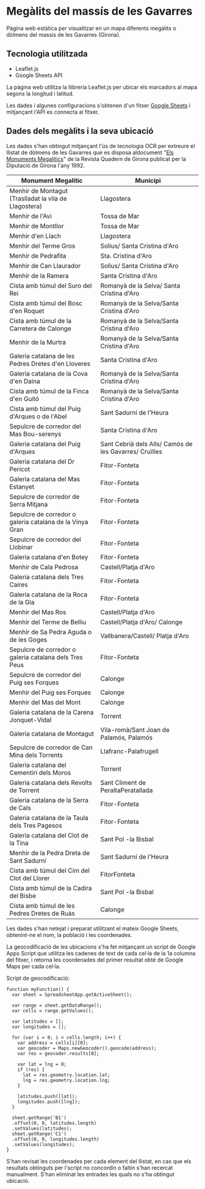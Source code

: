 # Megàlits del massís de les Gavarres
Pàgina web estàtica per visualitzar en un mapa diferents megàlits o dòlmens del massís de les Gavarres (Girona).


## Tecnologia utilitzada
- Leaflet.js
- Google Sheets API

La pàgina web utilitza la llibreria Leaflet.js per ubicar els marcadors al mapa segons la longitud i latitud. 

Les dades i algunes configuracions s'obtenen d'un fitxer [Google Sheets](https://docs.google.com/spreadsheets/d/1Rrh6RR9WYCzp7R3_ZSvWOFK1mARYhLokK6t8zVz8MEs/edit#gid=0) i mitjançant l'API es connecta al fitxer. 

## Dades dels megàlits i la seva ubicació
Les dades s'han obtingut mitjançant l'ús de tecnologia OCR per extreure el llistat de dòlmens de les Gavarres que es disposa aldocument "[Els Monuments Megalítics](https://issuu.com/ddgi/docs/monuments_megalitics)" de la Revista Quadern de Girona publicat per la Diputació de Girona l'any 1992.

|  Monument Megalític                                         | Municipi                                               |
|-------------------------------------------------------------|--------------------------------------------------------|
|  Menhir de Montagut (Traslladat la vila de Llagostera)      | Llagostera                                             |
|  Menhir de l'Avi                                            | Tossa de Mar                                           |
|  Menhir de Montllor                                         | Tossa de Mar                                           |
|  Menhir d'en Llach                                          | Llagostera                                             |
|  Menhir del Terme Gros                                      | Solius/ Santa Cristina d'Aro                           |
|  Menhir de Pedrafita                                        | Sta. Cristina d'Aro                                    |
|  Menhir de Can Llaurador                                    | Solius/ Santa Cristina d'Aro                           |
|  Menhir de la Ramera                                        | Santa Cristina d'Aro                                   |
|  Cista amb túmul del Suro del Rei                           | Romanyà de la Selva/ Santa Cristina d'Aro              |
|  Cista amb túmul del Bosc d'en Roquet                       |  Romanyà de la Selva/Santa Cristina d'Aro              |
|  Cista amb túmul de la Carretera de Calonge                 | Romanyà de la Selva/Santa Cristina d'Aro               |
|  Menhir de la Murtra                                        | Romanyà de la Selva/Santa Cristina d'Aro               |
|  Galeria catalana de les Pedres Dretes d'en Lloveres        | Santa Cristina d'Aro                                   |
|  Galeria catalana de la Cova d'en Daina                     | Romanyà de la Selva/Santa Cristina d'Aro               |
|  Cista amb túmul de la Finca d'en Guitó                     | Romanyà de la Selva/Santa Cristina d'Aro               |
|  Cista amb túmul del Puig d'Arques o de l'Abel              | Sant Sadurní de l'Heura                                |
|  Sepulcre de corredor del Mas Bou-serenys                   | Santa Cristina d'Aro                                   |
|  Galeria catalana del Puig d'Arques                         | Sant Cebrià dels Alls/ Camós de les Gavarres/ Cruïlles |
|  Galeria catalana del Dr Pericot                            | Fitor-Fonteta                                          |
|  Galeria catalana del Mas Estanyet                          | Fitor-Fonteta                                          |
|  Sepulcre de corredor de Serra Mitjana                      | Fitor-Fonteta                                          |
|  Sepulcre de corredor o galeria catalana  de la Vinya Gran  | Fitor-Fonteta                                          |
|  Sepulcre de corredor del Llobinar                          | Fitor-Fonteta                                          |
|  Galeria catalana d'en Botey                                | Fitor-Fonteta                                          |
|  Menhir de Cala Pedrosa                                     | Castell/Platja d'Aro                                   |
|  Galeria catalana dels Tres Caires                          | Fitor-Fonteta                                          |
|  Galeria catalana de la Roca de la Gla                      | Fitor-Fonteta                                          |
|  Menhir del Mas Ros                                         | Castell/Platja d'Aro                                   |
|  Menhir del Terme de Belliu                                 |  Castell/Platja d'Aro/ Calonge                         |
|  Menhir de Sa Pedra Aguda o de les Goges                    | Vallbanera/Castell/ Platja d'Aro                       |
|  Sepulcre de corredor o galeria catalana dels Tres Peus     | Fitor-Fonteta                                          |
|  Sepulcre de corredor del Puig ses Forques                  | Calonge                                                |
|  Menhir del Puig ses Forques                                | Calonge                                                |
|  Menhir del Mas del Mont                                    | Calonge                                                |
|  Galeria catalana de la Carena Jonquet-Vidal                | Torrent                                                |
|  Galeria catalana de Montagut                               |  Vila-romà/Sant Joan de Palamós, Palamós               |
|  Sepulcre de corredor de Can Mina dels Torrents             | Llafranc-Palafrugell                                   |
|  Galeria catalana del Cementiri dels Moros                  | Torrent                                                |
|  Galeria catalana dels Revolts de Torrent                   | Sant Climent de PeraltaPeratallada                     |
|  Galeria catalana de la Serra de Cals                       | Fitor-Fonteta                                          |
|  Galeria catalana de la Taula dels Tres Pagesos             | Fitor-Fonteta                                          |
|  Galeria catalana del Clot de la Tina                       | Sant Pol -la Bisbal                                    |
|  Menhir de la Pedra Dreta de Sant Sadurní                   | Sant Sadurní de l'Heura                                |
|  Cista amb túmul del Cim del Clot del Llorer                | FitorFonteta                                           |
|  Cista amb túmul de la Cadira del Bisbe                     | Sant Pol -la Bisbal                                    |
|  Cista amb túmul de les Pedres Dretes de Ruàs               | Calonge                                                |

Les dades s'han netejat i preparat utilitzant el mateix Google Sheets, obtenint-ne el nom, la població i les coordenades.

La geocodificació de les ubicacions s'ha fet mitjançant un script de Google Apps Script que utilitza les cadenes de text de cada cel·la de la 1a columna del fitxer, i retorna les coordenades del primer resultat obté de Google Maps per cada cel·la.

Script de geocodificació:
```
function myFunction() {
  var sheet = SpreadsheetApp.getActiveSheet();
   
  var range = sheet.getDataRange();
  var cells = range.getValues();
   
  var latitudes = [];
  var longitudes = [];
   
  for (var i = 0; i < cells.length; i++) {
    var address = cells[i][0];
    var geocoder = Maps.newGeocoder().geocode(address);
    var res = geocoder.results[0];
 
    var lat = lng = 0;
    if (res) {
      lat = res.geometry.location.lat;
      lng = res.geometry.location.lng;
    }
   
    latitudes.push([lat]);
    longitudes.push([lng]);
  }
   
  sheet.getRange('B1')
  .offset(0, 0, latitudes.length)
  .setValues(latitudes);
  sheet.getRange('C1')
  .offset(0, 0, longitudes.length)
  .setValues(longitudes);
}
```

S'han revisat les coordenades per cada element del llistat, en cas que els resultats obtinguts per l'script no concordin o faltin s'han recercat manualment. S'han eliminat les entrades les quals no s'ha obtingut ubicació.


